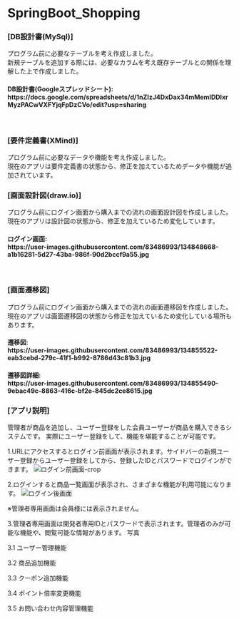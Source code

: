 # SpringBoot_Shopping
 
<h3>[DB設計書(MySql)]</h3>
プログラム前に必要なテーブルを考え作成しました。<br>新規テーブルを追加する際には、必要なカラムを考え既存テーブルとの関係を理解した上で作成しました。
<h4>DB設計書(Googleスプレッドシート):<br>https://docs.google.com/spreadsheets/d/1nZIzJ4DxDax34mMemlDDlxrMyzPACwVXFYjqFpDzCVo/edit?usp=sharing</h4>
<br>

<h3>[要件定義書(XMind)]</h3>
プログラム前に必要なデータや機能を考え作成しました。<br>現在のアプリは要件定義書の状態から、修正を加えているためデータや機能が追加されています。
<br>

<h3>[画面設計図(draw.io)]</h3>
プログラム前にログイン画面から購入までの流れの画面設計図を作成しました。<br>現在のアプリは設計図の状態から、修正を加えているため変化しています。
<h4>ログイン画面:<br>https://user-images.githubusercontent.com/83486993/134848668-a1b16281-5d27-43ba-986f-90d2bccf9a55.jpg</h4>
<br>

<h3>[画面遷移図]</h3>
プログラム前にログイン画面から購入までの流れの画面遷移図を作成しました。<br>現在のアプリは画面遷移図の状態から修正を加えているため変化している場所もあります。
<h4>遷移図:<br>https://user-images.githubusercontent.com/83486993/134855522-eab3cebd-279c-41f1-b992-8786d43c81b3.jpg</h4>
<h4>遷移図詳細:<br>https://user-images.githubusercontent.com/83486993/134855490-9ebac49c-8863-416c-bf2e-845dc2ce8615.jpg</h4>






<h3>[アプリ説明]</h3>

管理者が商品を追加し、ユーザー登録をした会員ユーザーが商品を購入できるシステムです。
実際にユーザー登録をして、機能を堪能することが可能です。

1.URLにアクセスするとログイン前画面が表示されます。サイドバーの新規ユーザー登録からユーザー登録をしてから、登録したIDとパスワードでログインができます。
![ログイン前画面-crop](https://user-images.githubusercontent.com/83486993/134625852-d02dbba7-68af-40fc-a1b8-d996f31eee8a.png)

2.ログインすると商品一覧画面が表示され、さまざまな機能が利用可能になります。
![ログイン後画面](https://user-images.githubusercontent.com/83486993/134626218-54cfcd64-e41a-443d-ab76-281a2c2fd6b5.png)

※管理者専用画面は会員様には表示されません。


3.管理者専用画面は開発者専用IDとパスワードで表示されます。管理者のみが可能な機能や、閲覧可能な情報があります。
写真

3.1 ユーザー管理機能

3.2 商品追加機能

3.3 クーポン追加機能

3.4 ポイント倍率変更機能

3.5 お問い合わせ内容管理機能









